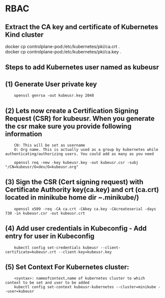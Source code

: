 # RBAC

## Extract the CA key and certificate of Kubernetes Kind cluster

   docker cp controlplane-pod:/etc/kubernetes/pki/ca.crt .  <br />
   docker cp controlplane-pod:/etc/kubernetes/pki/ca.key .
   
## Steps to add Kubernetes user named as kubeusr

## (1) Generate User private key
        openssl genrsa -out kubeusr.key 2048

## (2) Lets now create a Certification Signing Request (CSR) for kubeusr. When you generate the csr make sure you provide following information

        CN: This will be set as username
        O: Org name. This is actually used as a group by kubernetes while authenticating/authorizing users. You could add as many as you need

        openssl req -new -key kubeusr.key -out kubeusr.csr -subj "/CN=kubeusr/O=dev/O=kubeusr.org"

## (3) Sign the CSR (Cert signing request) with Certificate Authority key(ca.key) and crt (ca.crt) located in minikube home dir ~.minikube/)
        openssl x509 -req -CA ca.crt -CAkey ca.key -CAcreateserial -days 730 -in kubeusr.csr -out kubeusr.crt

## (4) Add user credentials in Kubeconfig - Add entry for user in Kubeconfig
        kubectl config set-credentials kubeusr --client-certificate=kubeusr.crt --client-key=kubeusr.key

## (5) Set Context For Kubernetes cluster: 
        <syntax>: nameofcontext,name of kubernetes cluster to which context to be set and user to be added
        kubectl config set-context kubeusr-kubernetes --cluster=minikube --user=kubeusr


